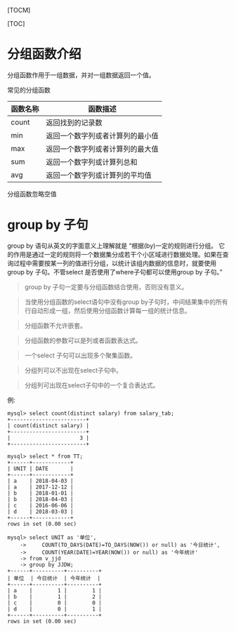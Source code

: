 [TOCM]

[TOC]

# 分组函数介绍

分组函数作用于一组数据，并对一组数据返回一个值。

常见的分组函数

| 函数名称 | 函数描述 |
|----------|---------|
| count    | 返回找到的记录数 |
| min      | 返回一个数字列或者计算列的最小值 |
| max | 返回一个数字列或者计算列的最大值  |
| sum | 返回一个数字列或计算列总和 |
| avg | 返回一个数字列或计算列的平均值 |

分组函数忽略空值

# group by 子句

group by 语句从英文的字面意义上理解就是 “根据(by)一定的规则进行分组。 它的作用是通过一定的规则将一个数据集分成若干个小区域进行数据处理。如果在查询过程中需要按某一列的值进行分组，以统计该组内数据的信息时，就要使用group by 子句。不管select 是否使用了where子句都可以使用group by 子句。”

> group by 子句一定要与分组函数结合使用，否则没有意义。

> 当使用分组函数的select语句中没有group by子句时，中间结果集中的所有行自动形成一组，然后使用分组函数计算每一组的统计信息。

> 分组函数不允许嵌套。

> 分组函数的参数可以是列或者函数表达式。

> 一个select 子句可以出现多个聚集函数。

> 分组列可以不出现在select子句中。

> 分组列可出现在select子句中的一个复合表达式。


例:
```
mysql> select count(distinct salary) from salary_tab;
+------------------------+
| count(distinct salary) |
+------------------------+
|                      3 |
+------------------------+

mysql> select * from TT;
+------+------------+
| UNIT | DATE       |
+------+------------+
| a    | 2018-04-03 |
| a    | 2017-12-12 |
| b    | 2018-01-01 |
| b    | 2018-04-03 |
| c    | 2016-06-06 |
| d    | 2018-03-03 |
+------+------------+
rows in set (0.00 sec)

mysql> select UNIT as '单位',
    ->     COUNT(TO_DAYS(DATE)=TO_DAYS(NOW()) or null) as '今日统计',
    ->     COUNT(YEAR(DATE)=YEAR(NOW()) or null) as '今年统计'
    -> from v_jjd
    -> group by JJDW;
+------+----------+----------+
| 单位  | 今日统计  | 今年统计  |
+------+----------+----------+
| a    |        1 |        1 |
| b    |        1 |        2 |
| c    |        0 |        0 |
| d    |        0 |        1 |
+------+----------+----------+
rows in set (0.00 sec)

```

